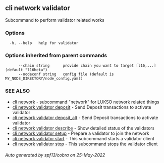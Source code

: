 ## cli network validator

Subcommand to perform validator related works

### Options

```
  -h, --help   help for validator
```

### Options inherited from parent commands

```
      --chain string      provide chain you want to target [l16,...] (default "l16beta")
      --nodeconf string   config file (default is MY_NODE_DIRECTORY/node_config.yaml)
```

### SEE ALSO

* [cli network](cli_network.md)	 - subcommand "network" for LUKSO network related things
* [cli network validator deposit](cli_network_validator_deposit.md)	 - Send Deposit transactions to activate validator
* [cli network validator deposit_alt](cli_network_validator_deposit_alt.md)	 - Send Deposit transactions to activate validator
* [cli network validator describe](cli_network_validator_describe.md)	 - Show detailed status of the validators
* [cli network validator setup](cli_network_validator_setup.md)	 - Prepare a validator to join the network
* [cli network validator start](cli_network_validator_start.md)	 - This subcommand starts a validator client
* [cli network validator stop](cli_network_validator_stop.md)	 - This subcommand stops the validator client

###### Auto generated by spf13/cobra on 25-May-2022
